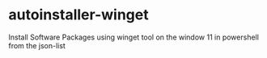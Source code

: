 # autoinstaller-winget
Install Software Packages using winget tool on the window 11 in powershell from the json-list
